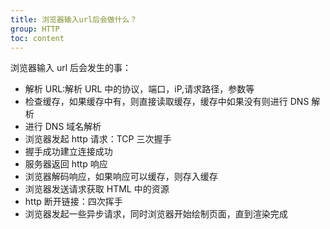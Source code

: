 ```yaml
---
title: 浏览器输入url后会做什么？
group: HTTP
toc: content
---
```


浏览器输入 url 后会发生的事：

- 解析 URL:解析 URL 中的协议，端口，iP,请求路径，参数等
- 检查缓存，如果缓存中有，则直接读取缓存，缓存中如果没有则进行 DNS 解析
- 进行 DNS 域名解析
- 浏览器发起 http 请求：TCP 三次握手
- 握手成功建立连接成功
- 服务器返回 http 响应
- 浏览器解码响应，如果响应可以缓存，则存入缓存
- 浏览器发送请求获取 HTML 中的资源
- http 断开链接：四次挥手
- 浏览器发起一些异步请求，同时浏览器开始绘制页面，直到渲染完成
